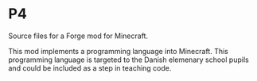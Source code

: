 # P4
Source files for a Forge mod for Minecraft.

This mod implements a programming language into Minecraft. This programming language is targeted to the Danish elemenary school pupils and could be included as a step in teaching code.
